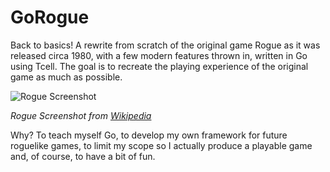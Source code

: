 # GoRogue
Back to basics!  A rewrite from scratch of the original game Rogue as it was released circa 1980, with a few modern features thrown in, written in Go using Tcell. The goal is to recreate the playing experience of the original game as much as possible.  

![Rogue Screenshot](https://upload.wikimedia.org/wikipedia/commons/0/0c/Rogue_Screenshot.png)

_Rogue Screenshot from [Wikipedia](https://en.wikipedia.org/wiki/Rogue_(video_game))_

Why?  To teach myself Go, to develop my own framework for future roguelike games, to limit my scope so I actually produce a playable game and, of course, to have a bit of fun.
